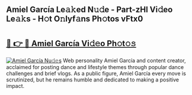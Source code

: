 ## Amiel García Le𝚊𝚔ed N𝚞𝚍e - Part-zHl Vi𝚍eo Le𝚊𝚔s - H𝚘t O𝚗lyf𝚊ns Ph𝚘tos vFtx0

# <h2><a href="http://hf50zo.feru.top/?c=Amiel+Garc%c3%ada">🔗 👉 🔴 Amiel García Vi𝚍𝚎o Ph𝚘t𝚘𝚜</a></h2>

[![Amiel García Nu𝚍𝚎s](https://i.imgur.com/0TWrTi3.gif)](http://hf50zo.feru.top/?c=Amiel+Garc%c3%ada)
Web personality Amiel García and content creator, acclaimed for posting dance and lifestyle themes through popular dance challenges and brief vlogs. As a public figure, Amiel García every move is scrutinized, but he remains humble and dedicated to making a positive impact. 
